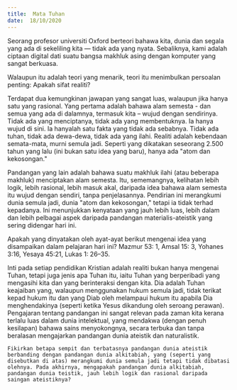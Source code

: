 ```yaml
---
title:  Mata Tuhan
date:  18/10/2020
---
```


Seorang profesor universiti Oxford berteori bahawa kita, dunia dan segala yang ada di sekeliling kita — tidak ada yang nyata. Sebaliknya, kami adalah ciptaan digital dati suatu bangsa makhluk asing dengan komputer yang sangat berkuasa.

Walaupun itu adalah teori yang menarik, teori itu menimbulkan persoalan penting: Apakah sifat realiti?

Terdapat dua kemungkinan jawapan yang sangat luas, walaupun jika hanya satu yang rasional. Yang pertama adalah bahawa alam semesta - dan semua yang ada di dalamnya, termasuk kita – wujud dengan sendirinya. Tidak ada yang menciptanya, tidak ada yang membentuknya. Ia hanya wujud di sini. Ia hanyalah satu fakta yang tidak ada sebabnya. Tidak ada tuhan, tidak ada dewa-dewa, tidak ada yang ilahi. Realiti adalah kebendaan semata-mata, murni semula jadi. Seperti yang dikatakan seseorang 2.500 tahun yang lalu (ini bukan satu idea yang baru), hanya ada "atom dan kekosongan."

Pandangan yang lain adalah bahawa suatu makhluk ilahi (atau beberapa makhluk) menciptakan alam semesta. Itu, sememangnya, kelihatan lebih logik, lebih rasional, lebih masuk akal, daripada idea bahawa alam semesta itu wujud dengan sendiri, tanpa penjelasannya. Pendirian ini merangkumi dunia semula jadi, dunia "atom dan kekosongan," tetapi ia tidak terhad kepadanya. Ini menunjukkan kenyataan yang jauh lebih luas, lebih dalam dan lebih pelbagai aspek daripada pandangan materialis-ateistik yang sering didengar hari ini.

Apakah yang dinyatakan oleh ayat-ayat berikut mengenai idea yang disampaikan dalam pelajaran hari ini? Mazmur 53: 1, Amsal 15: 3, Yohanes 3:16, Yesaya 45:21, Lukas 1: 26–35.

Inti pada setiap pendidikan Kristian adalah realiti bukan hanya mengenai Tuhan, tetapi juga jenis apa Tuhan itu, iaitu Tuhan yang berperibadi yang mengasihi kita dan yang berinteraksi dengan kita. Dia adalah Tuhan keajaiban yang, walaupun menggunakan hukum semula jadi, tidak terikat kepad hukum itu dan yang Diab oleh  melampaui hukum itu apabila Dia menghendakinya (seperti ketika Yesus dikandung oleh seroang perawan). Pengajaran tentang pandangan ini sangat relevan pada zaman kita kerana terlalu luas dalam dunia intelektual, yang mendakwa (dengan penuh kesilapan) bahawa sains menyokongnya, secara terbuka dan tanpa beralasan mengajarkan pandangan dunia ateistik dan naturalistik.

`Fikirkan betapa sempit dan terbatasnya pandangan dunia ateistik berbanding dengan pandangan dunia alkitabiah, yang (seperti yang disebutkan di atas) merangkumi dunia semula jadi tetapi tidak dibatasi olehnya. Pada akhirnya, mengapakah pandangan dunia alkitabiah, pandangan dunia teistik, jauh lebih logik dan rasional daripada saingan ateistiknya?`